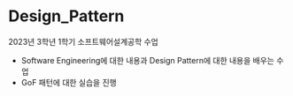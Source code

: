 # Design_Pattern
2023년 3학년 1학기 소프트웨어설계공학 수업
- Software Engineering에 대한 내용과 Design Pattern에 대한 내용을 배우는 수업
- GoF 패턴에 대한 실습을 진행

